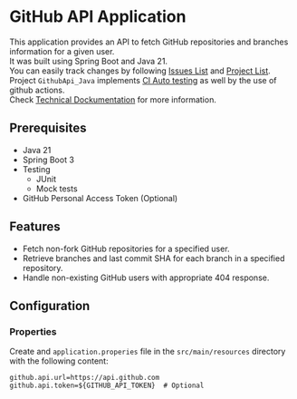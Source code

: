 # GitHub API Application

This application provides an API to fetch GitHub repositories and branches information for a given user. </br>
It was built using Spring Boot and Java 21. </br>
You can easily track changes by following [Issues List](https://github.com/TryUnder/GithubApi_Java/issues) and [Project List](https://github.com/users/TryUnder/projects/2). </br>
Project `GithubApi_Java` implements [CI Auto testing](https://github.com/TryUnder/GithubApi_Java/actions) as well by the use of github actions. </br>
Check [Technical Dockumentation](https://github.com/TryUnder/GithubApi_Java/wiki/Technician-Documentation) for more information.

## Prerequisites

- Java 21
- Spring Boot 3
- Testing
  - JUnit
  - Mock tests
- GitHub Personal Access Token (Optional)

## Features

- Fetch non-fork GitHub repositories for a specified user.
- Retrieve branches and last commit SHA for each branch in a specified repository.
- Handle non-existing GitHub users with appropriate 404 response.

## Configuration

### Properties

Create and `application.properies` file in the `src/main/resources` directory with the following content:

```properties
github.api.url=https://api.github.com
github.api.token=${GITHUB_API_TOKEN}  # Optional
